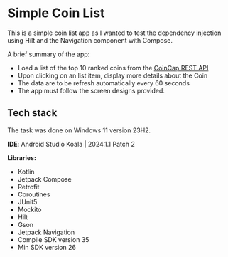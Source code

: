 
# Simple Coin List

This is a simple coin list app as I wanted to test the dependency injection using Hilt and the Navigation component with Compose.

A brief summary of the app:
- Load a list of the top 10 ranked coins from the [CoinCap REST API](https://docs.coincap.io/)
- Upon clicking on an list item, display more details about the Coin
- The data are to be refresh automatically every 60 seconds
- The app must follow the screen designs provided.



## Tech stack

The task was done on Windows 11 version 23H2.

**IDE**: Android Studio Koala | 2024.1.1 Patch 2

**Libraries:**
- Kotlin
- Jetpack Compose
- Retrofit
- Coroutines
- JUnit5
- Mockito
- Hilt
- Gson
- Jetpack Navigation
- Compile SDK version 35
- Min SDK version 26


